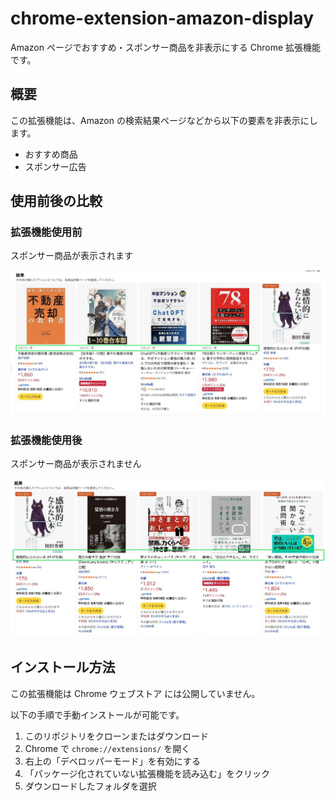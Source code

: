 # chrome-extension-amazon-display

Amazon ページでおすすめ・スポンサー商品を非表示にする Chrome 拡張機能です。

## 概要

この拡張機能は、Amazon の検索結果ページなどから以下の要素を非表示にします。

- おすすめ商品
- スポンサー広告

## 使用前後の比較

### 拡張機能使用前

スポンサー商品が表示されます

![使用前](img/before.jpg)

### 拡張機能使用後

スポンサー商品が表示されません

![使用後](img/after.jpg)

## インストール方法

この拡張機能は Chrome ウェブストア には公開していません。

以下の手順で手動インストールが可能です。

1. このリポジトリをクローンまたはダウンロード
2. Chrome で `chrome://extensions/` を開く
3. 右上の「デベロッパーモード」を有効にする
4. 「パッケージ化されていない拡張機能を読み込む」をクリック
5. ダウンロードしたフォルダを選択
